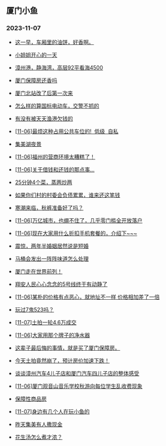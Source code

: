 ## 厦门小鱼 
### 2023-11-07

+ [这一早，车厢里的油饼，好香啊。](http://bbs.xmfish.com/read-htm-tid-18100942.html)

+ [小姐姐开心的一天](http://bbs.xmfish.com/read-htm-tid-18100981.html)

+ [漳州港，静海湾，高层92平看海4500](http://bbs.xmfish.com/read-htm-tid-18101200.html)

+ [厦门保障房还香吗](http://bbs.xmfish.com/read-htm-tid-18101180.html)

+ [厦门北站改了后第一次来](http://bbs.xmfish.com/read-htm-tid-18100994.html)

+ [怎么样的算国标电动车，交警不抓的](http://bbs.xmfish.com/read-htm-tid-18100916.html)

+ [有没有被天天渔港欠钱的](http://bbs.xmfish.com/read-htm-tid-18101045.html)

+ [[11-06]最烦这种占用公共车位的!  低级  自私](http://bbs.xmfish.com/read-htm-tid-18101073.html)

+ [集美湖夜景](http://bbs.xmfish.com/read-htm-tid-18101184.html)

+ [[11-06]福州的营商环境太糟糕了！](http://bbs.xmfish.com/read-htm-tid-18101350.html)

+ [[11-06]关于借钱和还钱的那点事...](http://bbs.xmfish.com/read-htm-tid-18101255.html)

+ [25分钟4个菜，蒸两炒两](http://bbs.xmfish.com/read-htm-tid-18101175.html)

+ [如果你们村的村委会负债累累，谁来还这笔钱](http://bbs.xmfish.com/read-htm-tid-18101205.html)

+ [寒潮来临，秋裤准备好了吗？](http://bbs.xmfish.com/read-htm-tid-18101227.html)

+ [[11-06]万亿城市，也绷不住了，几乎零门槛全开放落户](http://bbs.xmfish.com/read-htm-tid-18101356.html)

+ [[11-06]现在大家用什么折扣手机套餐的，介绍下~~~](http://bbs.xmfish.com/read-htm-tid-18101294.html)

+ [震惊，两年半婚姻居然说是短婚](http://bbs.xmfish.com/read-htm-tid-18101528.html)

+ [马桶会发出一阵阵味道怎么处理](http://bbs.xmfish.com/read-htm-tid-18101335.html)

+ [厦门走在世界前列！](http://bbs.xmfish.com/read-htm-tid-18101525.html)

+ [翔安人民心心念念的5号线终于有动静了](http://bbs.xmfish.com/read-htm-tid-18101405.html)

+ [[11-06]某朴的价格有点恶心，就地址不一样 价格相加差了一倍](http://bbs.xmfish.com/read-htm-tid-18101395.html)

+ [玩过7鬼523吗？](http://bbs.xmfish.com/read-htm-tid-18101438.html)

+ [[11-07]土拍一轮4.6万成交](http://bbs.xmfish.com/read-htm-tid-18101665.html)

+ [[11-06]大家用那个牌子的净水器](http://bbs.xmfish.com/read-htm-tid-18101314.html)

+ [这辈子最后悔的事情，就是买了厦门保障房。](http://bbs.xmfish.com/read-htm-tid-18101539.html)

+ [今天土拍竟然崩了，预计房价加速下跌！](http://bbs.xmfish.com/read-htm-tid-18101745.html)

+ [谈谈漳州汽车4儿子店和厦门汽车四儿子店的整体感受](http://bbs.xmfish.com/read-htm-tid-18101465.html)

+ [[11-06]厦门观音山音乐学校秋游向每位学生乱收费现象](http://bbs.xmfish.com/read-htm-tid-18101417.html)

+ [保障性商品房](http://bbs.xmfish.com/read-htm-tid-18101586.html)

+ [[11-07]身边有几个人在玩小鱼的](http://bbs.xmfish.com/read-htm-tid-18101655.html)

+ [昨天集美有人撒现金](http://bbs.xmfish.com/read-htm-tid-18101817.html)

+ [花生汤怎么煮才浓？](http://bbs.xmfish.com/read-htm-tid-18101646.html)

